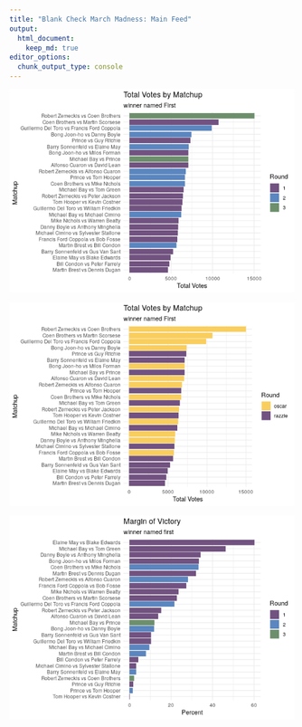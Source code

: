 ```yaml
---
title: "Blank Check March Madness: Main Feed"
output: 
  html_document:
    keep_md: true
editor_options: 
  chunk_output_type: console
---
```






![](exploratory_analysis_files/figure-html/unnamed-chunk-2-1.png)<!-- -->

![](exploratory_analysis_files/figure-html/unnamed-chunk-3-1.png)<!-- -->

![](exploratory_analysis_files/figure-html/unnamed-chunk-4-1.png)<!-- -->

<!--html_preserve--><div id="htmlwidget-27d3422415dbe73f389b" style="width:100%;height:auto;" class="datatables html-widget"></div>
<script type="application/json" data-for="htmlwidget-27d3422415dbe73f389b">{"x":{"filter":"none","data":[["1","2","3","4","5","6","7","8","9","10","11","12","13","14","15","16","17","18","19","20","21","22","23","24","25","26"],["Coen Brothers vs Martin Scorsese","Michael Bay vs Tom Green","Mike Nichols vs Warren Beatty","Michael Cimino vs Sylvester Stallone","Robert Zemeckis vs Peter Jackson","Tom Hooper vs Kevin Costner","Alfonso Cuaron vs David Lean","Prince vs Guy Ritchie","Danny Boyle vs Anthony Minghella","Martin Brest vs Dennis Dugan","Bong Joon-ho vs Milos Forman","Bill Condon vs Peter Farrely","Guillermo Del Toro vs William Friedkin","Barry Sonnenfeld vs Gus Van Sant","Francis Ford Coppola vs Bob Fosse","Elaine May vs Blake Edwards","Coen Brothers vs Mike Nichols","Michael Bay vs Michael Cimino","Robert Zemeckis vs Alfonso Cuaron","Prince vs Tom Hooper","Bong Joon-ho vs Danny Boyle","Martin Brest vs Bill Condon","Guillermo Del Toro vs Francis Ford Coppola","Barry Sonnenfeld vs Elaine May","Robert Zemeckis vs Coen Brothers","Michael Bay vs Prince"],[1,1,1,1,1,1,1,1,1,1,1,1,1,1,1,1,2,2,2,2,2,2,2,2,3,3],["Coen Brothers","Michael Bay","Mike Nichols","Michael Cimino","Robert Zemeckis","Tom Hooper","Alfonso Cuaron","Prince","Danny Boyle","Martin Brest","Bong Joon-ho","Bill Condon","Guillermo Del Toro","Barry Sonnenfeld","Francis Ford Coppola","Elaine May","Coen Brothers","Michael Bay","Robert Zemeckis","Prince","Bong Joon-ho","Martin Brest","Guillermo Del Toro","Barry Sonnenfeld","Robert Zemeckis","Michael Bay"],["Martin Scorsese","Tom Green","Warren Beatty","Sylvester Stallone","Peter Jackson","Kevin Costner","David Lean","Guy Ritchie","Anthony Minghella","Dennis Dugan","Milos Forman","Peter Farrely","William Friedkin","Gus Van Sant","Bob Fosse","Blake Edwards","Mike Nichols","Michael Cimino","Alfonso Cuaron","Tom Hooper","Danny Boyle","Bill Condon","Francis Ford Coppola","Elaine May","Coen Brothers","Prince"],[6574,4759,3647,3005,3695,3185,4016,3743,3944,3056,4743,2490,3469,2905,3658,3945,4447,3407,4343,3397,4145,3058,6026,3676,7688,3969],[4135,1748,2257,2814,2719,3179,3044,3613,1931,1577,2364,2286,2815,2356,2093,982,2226,2809,2439,3296,3272,2612,3886,3452,7346,3122],[10709,6507,5904,5819,6414,6364,7060,7356,5875,4633,7107,4776,6284,5261,5751,4927,6673,6216,6782,6693,7417,5670,9912,7128,15034,7091]],"container":"<table class=\"display\">\n  <thead>\n    <tr>\n      <th> <\/th>\n      <th>matchup<\/th>\n      <th>round<\/th>\n      <th>winner<\/th>\n      <th>loser<\/th>\n      <th>winning_votes<\/th>\n      <th>losing_votes<\/th>\n      <th>total_votes<\/th>\n    <\/tr>\n  <\/thead>\n<\/table>","options":{"columnDefs":[{"className":"dt-right","targets":[2,5,6,7]},{"orderable":false,"targets":0}],"order":[],"autoWidth":false,"orderClasses":false}},"evals":[],"jsHooks":[]}</script><!--/html_preserve-->

